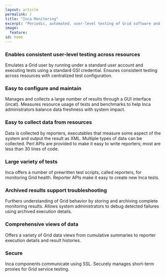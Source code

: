 ```yaml
---
layout: article
permalink: /
title: "Inca Monitoring"
excerpt: "Periodic, automated, user-level testing of Grid software and services"
image:
  feature: 
id: home
---
```


### Enables consistent user-level testing across resources

Emulates a Grid user by running under a standard user account and executing tests using a standard GSI credential. Ensures consistent testing across resources with centralized test configuration.

### Easy to configure and maintain

Manages and collects a large number of results through a GUI interface (incat). Measures resource usage of tests and benchmarks to help Inca administrators balance data freshness with system impact.

### Easy to collect data from resources

Data is collected by reporters, executables that measure some aspect of the system and output the result as XML. Multiple types of data can be collected. Perl APIs are provided to make it easy to write reporters; most are less than 30 lines of code.

### Large variety of tests

Inca offers a number of prewritten test scripts, called reporters, for monitoring Grid health. Reporter APIs make it easy to create new Inca tests.

### Archived results support troubleshooting

Furthers understanding of Grid behavior by storing and archiving complete monitoring results. Allows system administrators to debug detected failures using archived execution details.

### Comprehensive views of data

Offers a variety of Grid data views from cumulative summaries to reporter execution details and result histories.

### Secure

Inca components communicate using SSL. Securely manages short-term proxies for Grid service testing.
